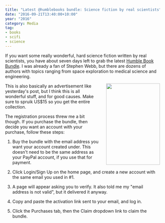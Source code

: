 ```yaml
---
title: "Latest @humblebooks bundle: Science fiction by real scientists"
date: "2016-09-21T13:40:00+10:00"
year: "2016"
category: Media
tag:
- books
- scifi
- science
---
```

If you want some really wonderful, hard science fiction written by real scientists, you have about seven days left to grab the latest [Humble Book Bundle]. I was already a fan of Stephen Webb, but there are dozens of authors with topics ranging from space exploration to medical science and engineering.

<p><img src="https://rubenerd.com/files/2016/stephenwebb.jpg" alt="" srcset="https://rubenerd.com/files/2016/stephenwebb.jpg 1x, https://rubenerd.com/files/2016/stephenwebb@2x.jpg 2x" style="width:175px; height:265px; float:right; margin:0 0 10px 20px" /></p>

This is also basically an advertisement like yesterday's post, but I think this is all wonderful stuff, and for good causes. Make sure to spruik US$15 so you get the entire collection.

The registration process threw me a bit though. If you purchase the bundle, then decide you want an account with your purchase, follow these steps:

1. Buy the bundle with the email address you want your account created under. This doesn't need to be the same address as your PayPal account, if you use that for payment.

2. Click Login/Sign Up on the home page, and create a new account with the same email you used in #1.

4. A page will appear asking you to verify. It also told me my "email address is not valid", but it delivered it anyway.

5. Copy and paste the activation link sent to your email, and log in.

6. Click the Purchases tab, then the Claim dropdown link to claim the bundle.

[Humble Book Bundle]: https://www.humblebundle.com/books/science-fiction-by-real-scientists

